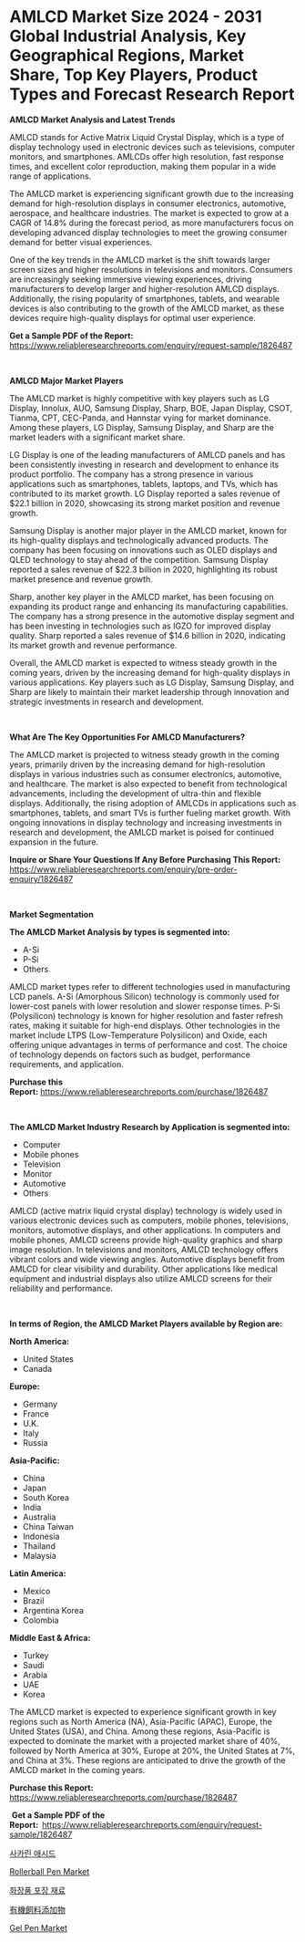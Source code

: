 <p><h1>AMLCD Market Size 2024 - 2031 Global Industrial Analysis, Key Geographical Regions, Market Share, Top Key Players, Product Types and Forecast Research Report</h1></p><p><strong>AMLCD Market Analysis and Latest Trends</strong></p>
<p><p>AMLCD stands for Active Matrix Liquid Crystal Display, which is a type of display technology used in electronic devices such as televisions, computer monitors, and smartphones. AMLCDs offer high resolution, fast response times, and excellent color reproduction, making them popular in a wide range of applications.</p><p>The AMLCD market is experiencing significant growth due to the increasing demand for high-resolution displays in consumer electronics, automotive, aerospace, and healthcare industries. The market is expected to grow at a CAGR of 14.8% during the forecast period, as more manufacturers focus on developing advanced display technologies to meet the growing consumer demand for better visual experiences.</p><p>One of the key trends in the AMLCD market is the shift towards larger screen sizes and higher resolutions in televisions and monitors. Consumers are increasingly seeking immersive viewing experiences, driving manufacturers to develop larger and higher-resolution AMLCD displays. Additionally, the rising popularity of smartphones, tablets, and wearable devices is also contributing to the growth of the AMLCD market, as these devices require high-quality displays for optimal user experience.</p></p>
<p><strong>Get a Sample PDF of the Report:&nbsp;</strong> <a href="https://www.reliableresearchreports.com/enquiry/request-sample/1826487">https://www.reliableresearchreports.com/enquiry/request-sample/1826487</a></p>
<p>&nbsp;</p>
<p><strong>AMLCD Major Market Players</strong></p>
<p><p>The AMLCD market is highly competitive with key players such as LG Display, Innolux, AUO, Samsung Display, Sharp, BOE, Japan Display, CSOT, Tianma, CPT, CEC-Panda, and Hannstar vying for market dominance. Among these players, LG Display, Samsung Display, and Sharp are the market leaders with a significant market share. </p><p>LG Display is one of the leading manufacturers of AMLCD panels and has been consistently investing in research and development to enhance its product portfolio. The company has a strong presence in various applications such as smartphones, tablets, laptops, and TVs, which has contributed to its market growth. LG Display reported a sales revenue of $22.1 billion in 2020, showcasing its strong market position and revenue growth.</p><p>Samsung Display is another major player in the AMLCD market, known for its high-quality displays and technologically advanced products. The company has been focusing on innovations such as OLED displays and QLED technology to stay ahead of the competition. Samsung Display reported a sales revenue of $22.3 billion in 2020, highlighting its robust market presence and revenue growth.</p><p>Sharp, another key player in the AMLCD market, has been focusing on expanding its product range and enhancing its manufacturing capabilities. The company has a strong presence in the automotive display segment and has been investing in technologies such as IGZO for improved display quality. Sharp reported a sales revenue of $14.6 billion in 2020, indicating its market growth and revenue performance.</p><p>Overall, the AMLCD market is expected to witness steady growth in the coming years, driven by the increasing demand for high-quality displays in various applications. Key players such as LG Display, Samsung Display, and Sharp are likely to maintain their market leadership through innovation and strategic investments in research and development.</p></p>
<p>&nbsp;</p>
<p><strong>What Are The Key Opportunities For AMLCD Manufacturers?</strong></p>
<p><p>The AMLCD market is projected to witness steady growth in the coming years, primarily driven by the increasing demand for high-resolution displays in various industries such as consumer electronics, automotive, and healthcare. The market is also expected to benefit from technological advancements, including the development of ultra-thin and flexible displays. Additionally, the rising adoption of AMLCDs in applications such as smartphones, tablets, and smart TVs is further fueling market growth. With ongoing innovations in display technology and increasing investments in research and development, the AMLCD market is poised for continued expansion in the future.</p></p>
<p><strong>Inquire or Share Your Questions If Any Before Purchasing This Report:</strong> <a href="https://www.reliableresearchreports.com/enquiry/pre-order-enquiry/1826487">https://www.reliableresearchreports.com/enquiry/pre-order-enquiry/1826487</a></p>
<p>&nbsp;</p>
<p><strong>Market Segmentation</strong></p>
<p><strong>The AMLCD Market Analysis by types is segmented into:</strong></p>
<p><ul><li>A-Si</li><li>P-Si</li><li>Others</li></ul></p>
<p><p>AMLCD market types refer to different technologies used in manufacturing LCD panels. A-Si (Amorphous Silicon) technology is commonly used for lower-cost panels with lower resolution and slower response times. P-Si (Polysilicon) technology is known for higher resolution and faster refresh rates, making it suitable for high-end displays. Other technologies in the market include LTPS (Low-Temperature Polysilicon) and Oxide, each offering unique advantages in terms of performance and cost. The choice of technology depends on factors such as budget, performance requirements, and application.</p></p>
<p><strong>Purchase this Report:&nbsp;</strong><a href="https://www.reliableresearchreports.com/purchase/1826487">https://www.reliableresearchreports.com/purchase/1826487</a></p>
<p>&nbsp;</p>
<p><strong>The AMLCD Market Industry Research by Application is segmented into:</strong></p>
<p><ul><li>Computer</li><li>Mobile phones</li><li>Television</li><li>Monitor</li><li>Automotive</li><li>Others</li></ul></p>
<p><p>AMLCD (active matrix liquid crystal display) technology is widely used in various electronic devices such as computers, mobile phones, televisions, monitors, automotive displays, and other applications. In computers and mobile phones, AMLCD screens provide high-quality graphics and sharp image resolution. In televisions and monitors, AMLCD technology offers vibrant colors and wide viewing angles. Automotive displays benefit from AMLCD for clear visibility and durability. Other applications like medical equipment and industrial displays also utilize AMLCD screens for their reliability and performance.</p></p>
<p>&nbsp;</p>
<p><strong>In terms of Region, the AMLCD Market Players available by Region are:</strong></p>
<p>
    <p> <strong> North America: </strong>
        <ul>
            <li>United States</li>
            <li>Canada</li>
        </ul>
        </p> 
    <p> <strong> Europe: </strong>
        <ul>
            <li>Germany</li>
            <li>France</li>
            <li>U.K.</li>
            <li>Italy</li>
            <li>Russia</li>
        </ul>
        </p> 
    <p> <strong> Asia-Pacific: </strong>
        <ul>
            <li>China</li>
            <li>Japan</li>
            <li>South Korea</li>
            <li>India</li>
            <li>Australia</li>
            <li>China Taiwan</li>
            <li>Indonesia</li>
            <li>Thailand</li>
            <li>Malaysia</li>
        </ul>
        </p> 
    <p> <strong> Latin America: </strong>
        <ul>
            <li>Mexico</li>
            <li>Brazil</li>
            <li>Argentina Korea</li>
            <li>Colombia</li>
        </ul>
        </p> 
    <p> <strong> Middle East & Africa: </strong>
        <ul>
            <li>Turkey</li>
            <li>Saudi</li>
            <li>Arabia</li>
            <li>UAE</li>
            <li>Korea</li>
        </ul>
    </p>
    </p>
<p><p>The AMLCD market is expected to experience significant growth in key regions such as North America (NA), Asia-Pacific (APAC), Europe, the United States (USA), and China. Among these regions, Asia-Pacific is expected to dominate the market with a projected market share of 40%, followed by North America at 30%, Europe at 20%, the United States at 7%, and China at 3%. These regions are anticipated to drive the growth of the AMLCD market in the coming years.</p></p>
<p><strong>Purchase this Report: </strong><a href="https://www.reliableresearchreports.com/purchase/1826487">https://www.reliableresearchreports.com/purchase/1826487</a></p>
<p>&nbsp;<strong>Get a Sample PDF of the Report:&nbsp;&nbsp;</strong><a href="https://www.reliableresearchreports.com/enquiry/request-sample/1826487">https://www.reliableresearchreports.com/enquiry/request-sample/1826487</a></p>
<p><strong></strong></p>
<p><p><a href="https://github.com/vsn7qpua81q/Market-Research-Report-List-1/blob/main/33153393732.md">사카린 애시드</a></p><p><a href="https://github.com/Whitneyboyettebo9kiw7yr13/Market-Research-Report-List-1/blob/main/rollerball-pen-market.md">Rollerball Pen Market</a></p><p><a href="https://github.com/trmesnao7959541/Market-Research-Report-List-1/blob/main/15815213731.md">화장품 포장 재료</a></p><p><a href="https://github.com/xnljig2898992/Market-Research-Report-List-1/blob/main/77058124128.md">有機飼料添加物</a></p><p><a href="https://github.com/sonuprakash1/Market-Research-Report-List-1/blob/main/gel-pen-market.md">Gel Pen Market</a></p></p>